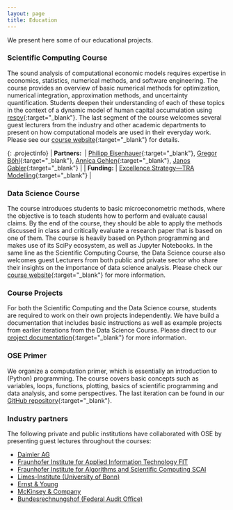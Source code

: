 ```yaml
---
layout: page
title: Education
---
```


We present here some of our educational projects.

### Scientific Computing Course

The sound analysis of computational economic models requires expertise in economics, statistics, numerical methods, and software engineering. The course provides an overview of basic numerical methods for optimization, numerical integration, approximation methods, and uncertainty quantification. Students deepen their understanding of each of these topics in the context of a dynamic model of human capital accumulation using [respy](https://respy.readthedocs.io){:target="_blank"}. The last segment of the course welcomes several guest lecturers from the industry and other academic departments to present on how computational models are used in their everyday work. Please see our [course website](https://ose-scientific-computing.readthedocs.io){:target="_blank"} for details.

{: .projectinfo}
| **Partners:&nbsp;** | [Philipp Eisenhauer](https://peisenha.github.io/){:target="_blank"}, [Gregor Böhl](https://gregorboehl.com/){:target="_blank"}, [Annica Gehlen](https://www.iame.uni-bonn.de/people/annica-gehlen){:target="_blank"}, [Janos Gabler](https://www.bgse.uni-bonn.de/en/people/student-directory/2016/janos-gabler){:target="_blank"} |
| **Funding:** | [Excellence Strategy—TRA Modelling](http://tra1.uni-bonn.de){:target="_blank"} |


### Data Science Course

The course introduces students to basic microeconometric methods, where the objective is to teach students how to perform and evaluate causal claims. By the end of the course, they should be able to apply the methods discussed in class and critically evaluate a research paper that is based on one of them. The course is heavily based on Python programming and makes use of its SciPy ecosystem, as well as Jupyter Notebooks. In the same line as the Scientific Computing Course, the Data Science course also welcomes guest Lecturers from both public and private sector who share their insights on the importance of data science analysis. Please check our [course website](https://ose-data-science.readthedocs.io/en/latest/){:target="_blank"} for more information.

### Course Projects 

For both the Scientific Computing and the Data Science course, students are required to work on their own projects independently. We have build a  documentation that includes basic instructions as well as example projects from earlier iterations from the Data Science Course. Please direct to our [project documentation](https://ose-course-projects.readthedocs.io/en/latest/){:target="_blank"} for more information.

### OSE Primer

We organize a computation primer, which is essentially an introduction to (Python) programming. The course covers basic concepts such as variables, loops, functions, plotting, basics of scientific programming and data analysis, and some perspectives. The last iteration can be found in our [GitHub repository](https://github.com/OpenSourceEconomics/ose-course-primer){:target="_blank"}.

### Industry partners

The following private and public institutions have collaborated with OSE by presenting guest lectures throughout the courses:

* [Daimler AG](https://www.daimler.com/de/)
* [Fraunhofer Institute for Applied Information Technology FIT](https://www.fit.fraunhofer.de/)
* [Fraunhofer Institute for Algorithms and Scientific Computing SCAI](https://www.scai.fraunhofer.de/)
* [Limes-Institute (University of Bonn)](https://www.limes-institut-bonn.de/startseite/)
* [Ernst & Young](https://www.ey.com/de_de)
* [McKinsey & Company](https://www.mckinsey.de/)
* [Bundesrechnungshof (Federal Audit Office)](https://www.bundesrechnungshof.de/de)
